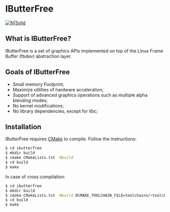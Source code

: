 # IButterFree 

 [![N|Solid](http://vignette1.wikia.nocookie.net/pokedex-br/images/d/d8/Butterfree_NB.png/revision/latest?cb=20151222212223&path-prefix=pt-br)](http://vignette1.wikia.nocookie.net/pokedex-br/images/d/d8/Butterfree_NB.png/revision/latest?cb=20151222212223&path-prefix=pt-br)

## What is IButterFree?
IButterFree is a set of graphics APIs implemented on top of the Linux Frame Buffer (fbdev) abstraction layer. 

## Goals of IButterFree
* Small memory Footprint;
* Maximize utilities of hardware acceleration;
* Support of advanced graphics operations such as multiple alpha blending modes;
* No kernel modifications;
* No library dependencies, except for libc;

## Installation
IButterFree requires [CMake](https://cmake.org/) to compile. Follow the instructions:
```sh
$ cd ibutterfree
$ mkdir build
$ cmake CMakeLists.txt -Bbuild
$ cd build
$ make
```
In case of cross compilation:
```sh
$ cd ibutterfree
$ mkdir build
$ cmake CMakeLists.txt -Bbuild DCMAKE_TOOLCHAIN_FILE=toolchains/<toolchain_file>.cmake
$ cd build
$ make
```
